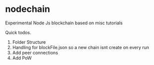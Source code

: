 # nodechain

Experimental Node Js blockchain based on misc tutorials

Quick todos.

1. Folder Structure
2. Handling for blockFile.json so a new chain isnt create on every run
3. Add peer connections
4. Add PoW
